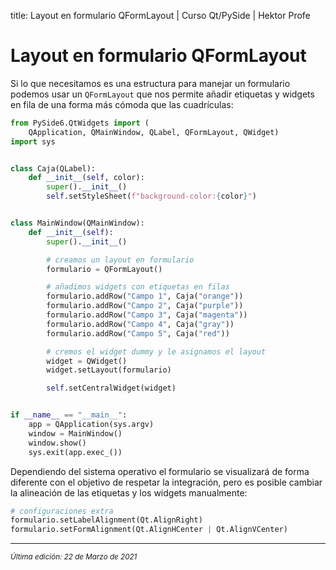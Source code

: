 title: Layout en formulario QFormLayout | Curso Qt/PySide | Hektor Profe

# Layout en formulario QFormLayout

Si lo que necesitamos es una estructura para manejar un formulario podemos usar un `QFormLayout` que nos permite añadir etiquetas y widgets en fila de una forma más cómoda que las cuadrículas:

```python
from PySide6.QtWidgets import (
    QApplication, QMainWindow, QLabel, QFormLayout, QWidget)
import sys


class Caja(QLabel):
    def __init__(self, color):
        super().__init__()
        self.setStyleSheet(f"background-color:{color}")


class MainWindow(QMainWindow):
    def __init__(self):
        super().__init__()

        # creamos un layout en formulario
        formulario = QFormLayout()

        # añadimos widgets con etiquetas en filas
        formulario.addRow("Campo 1", Caja("orange"))
        formulario.addRow("Campo 2", Caja("purple"))
        formulario.addRow("Campo 3", Caja("magenta"))
        formulario.addRow("Campo 4", Caja("gray"))
        formulario.addRow("Campo 5", Caja("red"))

        # cremos el widget dummy y le asignamos el layout
        widget = QWidget()
        widget.setLayout(formulario)

        self.setCentralWidget(widget)


if __name__ == "__main__":
    app = QApplication(sys.argv)
    window = MainWindow()
    window.show()
    sys.exit(app.exec_())
```

Dependiendo del sistema operativo el formulario se visualizará de forma diferente con el objetivo de respetar la integración, pero es posible cambiar la alineación de las etiquetas y los widgets manualmente:

```python
# configuraciones extra
formulario.setLabelAlignment(Qt.AlignRight)
formulario.setFormAlignment(Qt.AlignHCenter | Qt.AlignVCenter)
```


___
<small class="edited"><i>Última edición: 22 de Marzo de 2021</i></small>